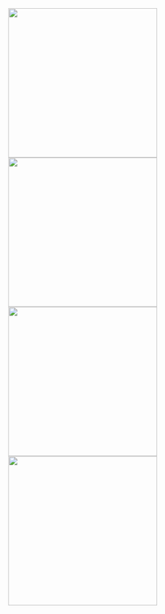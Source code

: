 <image src="https://user-images.githubusercontent.com/38860847/171993478-7eff167c-c2a8-4fb8-8d9b-4f340570540e.png" width=300 />

<image src="https://user-images.githubusercontent.com/38860847/171993483-30f594fc-6436-420b-98e8-3b9a5bcffdf4.png" width=300 />

<image src="https://user-images.githubusercontent.com/38860847/171993490-945ae263-b154-4b5a-990f-dc638cc2378e.png" width=300 />

<image src="https://user-images.githubusercontent.com/38860847/171993499-aad56fe3-1ed3-4966-a1c5-7535b36fb901.png" width=300 />
